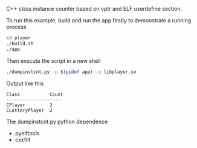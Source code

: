 C++ class instance counter based on vptr and ELF userdefine section.

To run this example, build and run the app firstly to demonstrate a running process
```bash
cd player
./build.sh
./app
```

Then execute the script in a new shell
```bash
./dumpinstcnt.py -p $(pidof app) -e libplayer.so
```

Output like this
```
Class           Count
---------------------
CPlayer         3    
CLotteryPlayer  2    
```

The dumpinstcnt.py python dependence
- pyelftools
- cxxfilt